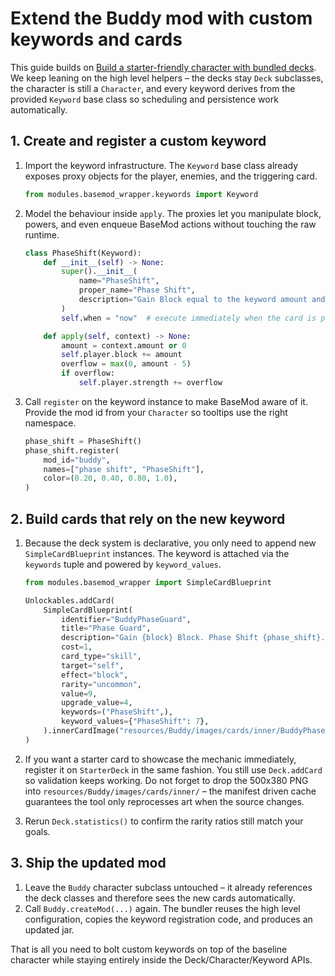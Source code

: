 # Extend the Buddy mod with custom keywords and cards

This guide builds on [Build a starter-friendly character with bundled decks](./basic-character.md). We keep leaning on the high level helpers – the decks stay `Deck` subclasses, the character is still a `Character`, and every keyword derives from the provided `Keyword` base class so scheduling and persistence work automatically.

## 1. Create and register a custom keyword

1. Import the keyword infrastructure. The `Keyword` base class already exposes proxy objects for the player, enemies, and the triggering card.

   ```python
   from modules.basemod_wrapper.keywords import Keyword
   ```

2. Model the behaviour inside `apply`. The proxies let you manipulate block, powers, and even enqueue BaseMod actions without touching the raw runtime.

   ```python
   class PhaseShift(Keyword):
       def __init__(self) -> None:
           super().__init__(
               name="PhaseShift",
               proper_name="Phase Shift",
               description="Gain Block equal to the keyword amount and convert excess into Strength.",
           )
           self.when = "now"  # execute immediately when the card is played

       def apply(self, context) -> None:
           amount = context.amount or 0
           self.player.block += amount
           overflow = max(0, amount - 5)
           if overflow:
               self.player.strength += overflow
   ```

3. Call `register` on the keyword instance to make BaseMod aware of it. Provide the mod id from your `Character` so tooltips use the right namespace.

   ```python
   phase_shift = PhaseShift()
   phase_shift.register(
       mod_id="buddy",
       names=["phase shift", "PhaseShift"],
       color=(0.20, 0.40, 0.80, 1.0),
   )
   ```

## 2. Build cards that rely on the new keyword

1. Because the deck system is declarative, you only need to append new `SimpleCardBlueprint` instances. The keyword is attached via the `keywords` tuple and powered by `keyword_values`.

   ```python
   from modules.basemod_wrapper import SimpleCardBlueprint

   Unlockables.addCard(
       SimpleCardBlueprint(
           identifier="BuddyPhaseGuard",
           title="Phase Guard",
           description="Gain {block} Block. Phase Shift {phase_shift}.",
           cost=1,
           card_type="skill",
           target="self",
           effect="block",
           rarity="uncommon",
           value=9,
           upgrade_value=4,
           keywords=("PhaseShift",),
           keyword_values={"PhaseShift": 7},
       ).innerCardImage("resources/Buddy/images/cards/inner/BuddyPhaseGuard.png")
   )
   ```

2. If you want a starter card to showcase the mechanic immediately, register it on `StarterDeck` in the same fashion. You still use `Deck.addCard` so validation keeps working. Do not forget to drop the 500x380 PNG into `resources/Buddy/images/cards/inner/` – the manifest driven cache guarantees the tool only reprocesses art when the source changes.

3. Rerun `Deck.statistics()` to confirm the rarity ratios still match your goals.

## 3. Ship the updated mod

1. Leave the `Buddy` character subclass untouched – it already references the deck classes and therefore sees the new cards automatically.
2. Call `Buddy.createMod(...)` again. The bundler reuses the high level configuration, copies the keyword registration code, and produces an updated jar.

That is all you need to bolt custom keywords on top of the baseline character while staying entirely inside the Deck/Character/Keyword APIs.
